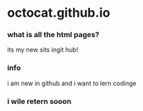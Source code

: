 # octocat.github.io
### what is all the html pages?
its my new sits ingit hub!
### info
i am new in github and i want to lern codinge
### i wile retern sooon
